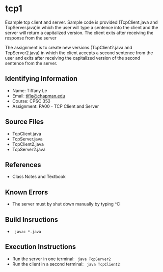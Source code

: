 # tcp1

Example tcp client and server.
Sample code is provided (TcpClient.java and TcpServer.java)in which 
the user will type a sentence into the client and the server will 
return a capitalized version.  The client exits after receiving
the response from the server

The assignment is to create new versions (TcpClient2.java and TcpServer2.java)
in which the client accepts a second sentence from the user and exits 
after receiving the capitalized version of the second sentence from the server.

## Identifying Information

* Name: Tiffany Le
* Email: tifle@chapman.edu
* Course: CPSC 353
* Assignment: PA00 - TCP Client and Server

## Source Files

* TcpClient.java
* TcpServer.java
* TcpClient2.java
* TcpServer2.java

## References

* Class Notes and Textbook

## Known Errors

* The server must by shut down manually by typing ^C

## Build Insructions

* <code> javac *.java </code>

## Execution Instructions

* Run the server in one terminal: <code> java TcpServer2 </code>
* Run the client in a second terminal: <code> java TcpClient2 </code>

